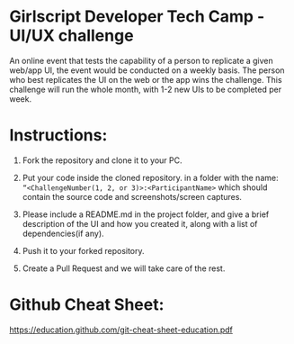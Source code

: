 # Girlscript Developer Tech Camp -UI/UX challenge
An online event that tests the capability of a person to replicate a given web/app UI,
the event would be conducted on a weekly basis. The person who best replicates the UI
on the web or the app wins the challenge. This challenge will run the whole month, with
1-2 new UIs to be completed per week.

# Instructions:



   1. Fork the repository and clone it to your PC.

   2.  Put your code inside the cloned repository. in a folder with the name: `“<ChallengeNumber(1, 2, or 3)>:<ParticipantName>` which should contain the source code and screenshots/screen captures.
   
   3. Please include a README.md in the project folder, and give a brief description of the UI and how you created it, along with a list of dependencies(if any).

   4. Push it to your forked repository.

   5. Create a Pull Request and we will take care of the rest.

# Github Cheat Sheet:

https://education.github.com/git-cheat-sheet-education.pdf
